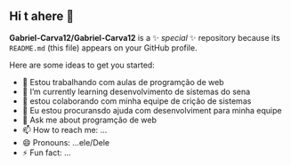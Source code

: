 ## Hi t ahere 👋


**Gabriel-Carva12/Gabriel-Carva12** is a ✨ _special_ ✨ repository because its `README.md` (this file) appears on your GitHub profile.

Here are some ideas to get you started:

- 🔭 Estou trabalhando com aulas de programção de web 
- 🌱 I’m currently learning desenvolvimento de sistemas do sena
- 👯 estou colaborando com minha equipe de crição de sistemas 
- 🤔 Eu estou procuransdo ajuda com desenvolviment para minha equipe 
- 💬 Ask me about programção de web
- 📫 How to reach me: ...
- 😄 Pronouns: ...ele/Dele
- ⚡ Fun fact: ...

